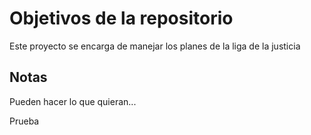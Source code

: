 # Objetivos de la repositorio

Este proyecto se encarga de manejar los planes de la liga de la justicia


## Notas
Pueden hacer lo que quieran...


Prueba
